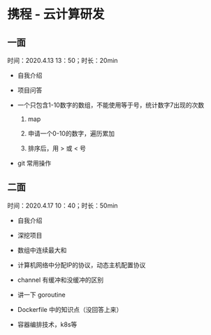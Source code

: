 # 携程 - 云计算研发

## 一面

时间：2020.4.13 13：50；时长：20min

- 自我介绍

- 项目问答

- 一个只包含1-10数字的数组，不能使用等于号，统计数字7出现的次数

    1. map

    2. 申请一个0-10的数字，遍历累加

    3. 排序后，用 > 或 < 号

- git 常用操作

## 二面

时间：2020.4.17 10：40；时长：50min

- 自我介绍

- 深挖项目

- 数组中连续最大和

- 计算机网络中分配IP的协议，动态主机配置协议

- channel 有缓冲和没缓冲的区别

- 讲一下 goroutine

- Dockerfile 中的知识点（没回答上来）

- 容器编排技术，k8s等
